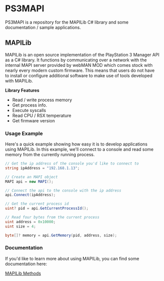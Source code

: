 # PS3MAPI
PS3MAPI is a repository for the MAPILib C# library and some documentation / sample applications.

## MAPILib
MAPILib is an open source implementation of the PlayStation 3 Manager API as a C# library. It functions by communicating over a network with the internal MAPI server provided by webMAN MOD which comes stock with nearly every modern custom firmware. This means that users do not have to install or configure additional software to make use of tools developed with MAPILib.

**Library Features**
* Read / write process memory
* Get process info.
* Execute syscalls
* Read CPU / RSX temperature
* Get firmware version

### Usage Example
Here's a quick example showing how easy it is to develop applications using MAPILib. In this example, we'll connect to a console and read some memory from the currently running process.
```C#
// Get the ip address of the console you'd like to connect to
string ipAddress = "192.168.1.13";

// Create an MAPI object 
MAPI api = new MAPI();

// Connect the api to the console with the ip address
api.Connect(ipAddress);

// Get the current process id
uint? pid = api.GetCurrentProcessId();

// Read four bytes from the current process
uint address = 0x10000;
uint size = 4;

byte[]? memory = api.GetMemory(pid, address, size);
```

### Documentation
If you'd like to learn more about using MAPILib, you can find some documentation here:

[MAPILib Methods](/docs/METHODS.md)
